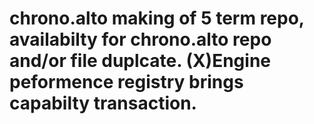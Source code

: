 # chrono.alto making of 5 term repo, availabilty for chrono.alto repo and/or file duplcate. (X)Engine peformence registry brings capabilty transaction. 

